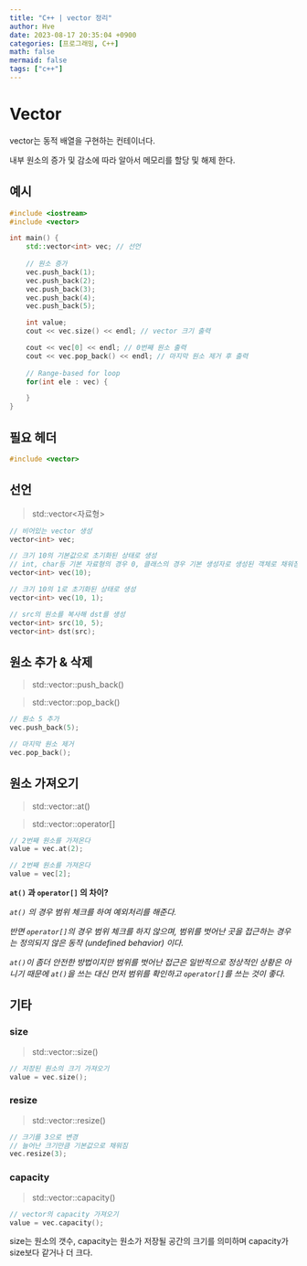 ```yaml
---
title: "C++ | vector 정리"
author: Hve
date: 2023-08-17 20:35:04 +0900
categories: [프로그래밍, C++]
math: false
mermaid: false
tags: ["c++"]
---
```


# Vector

vector는 동적 배열을 구현하는 컨테이너다.

내부 원소의 증가 및 감소에 따라 알아서 메모리를 할당 및 해제 한다.

## 예시

```cpp
#include <iostream>
#include <vector>

int main() {
    std::vector<int> vec; // 선언
    
    // 원소 증가
    vec.push_back(1);
    vec.push_back(2);
    vec.push_back(3);
    vec.push_back(4);
    vec.push_back(5);

    int value;
    cout << vec.size() << endl; // vector 크기 출력

    cout << vec[0] << endl; // 0번째 원소 출력
    cout << vec.pop_back() << endl; // 마지막 원소 제거 후 출력
    
    // Range-based for loop
    for(int ele : vec) {

    }
}

```

## 필요 헤더

```cpp
#include <vector>
```

## 선언

> std::vector<자료형>

```cpp
// 비어있는 vector 생성
vector<int> vec;

// 크기 10의 기본값으로 초기화된 상태로 생성
// int, char등 기본 자료형의 경우 0, 클래스의 경우 기본 생성자로 생성된 객체로 채워짐
vector<int> vec(10); 

// 크기 10의 1로 초기화된 상태로 생성
vector<int> vec(10, 1); 

// src의 원소를 복사해 dst를 생성
vector<int> src(10, 5);
vector<int> dst(src);
```

## 원소 추가 & 삭제

> std::vector::push_back()

> std::vector::pop_back()

```cpp
// 원소 5 추가
vec.push_back(5);

// 마지막 원소 제거
vec.pop_back();
```

## 원소 가져오기

> std::vector::at()

> std::vector::operator[]

```cpp
// 2번째 원소를 가져온다
value = vec.at(2);

// 2번째 원소를 가져온다
value = vec[2];
```

**`at()` 과 `operator[]` 의 차이?**

*`at()` 의 경우 범위 체크를 하여 예외처리를 해준다.*

*반면 `operator[]`의 경우 범위 체크를 하지 않으며, 범위를 벗어난 곳을 접근하는 경우는 정의되지 않은 동작 (undefined behavior) 이다.*

*`at()`이 좀더 안전한 방법이지만 범위를 벗어난 접근은 일반적으로 정상적인 상황은 아니기 때문에 `at()`을 쓰는 대신 먼저 범위를 확인하고 `operator[]`를 쓰는 것이 좋다.*

## 기타

### size

> std::vector::size()

```cpp
// 저장된 원소의 크기 가져오기
value = vec.size();
```

### resize

> std::vector::resize()

```cpp
// 크기를 3으로 변경
// 늘어난 크기만큼 기본값으로 채워짐
vec.resize(3);
```

### capacity

> std::vector::capacity()

```cpp
// vector의 capacity 가져오기
value = vec.capacity();
```

size는 원소의 갯수, capacity는 원소가 저장될 공간의 크기를 의미하며 capacity가 size보다 같거나 더 크다.

